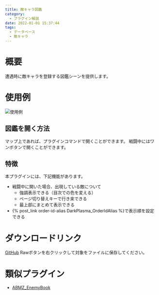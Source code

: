 ```yaml
---
title: 敵キャラ図鑑
category:
  - プラグイン解説
date: 2022-01-01 15:37:44
tags:
  - データベース
  - 敵キャラ
---
```


# 概要

遭遇時に敵キャラを登録する図鑑シーンを提供します。

# 使用例

![使用例](enemy-book.png "使用例")

## 図鑑を開く方法

マップ上であれば、プラグインコマンドで開くことができます。
戦闘中にはワンボタンで開くことができます。

## 特徴

本プラグインには、下記機能があります。

- 戦闘中に開いた場合、出現している敵について
  - 強調表示できる（目次での色を変える）
  - ページ切り替えキーで行き来できる
  - 最上部にまとめて表示できる
- {% post_link order-id-alias DarkPlasma_OrderIdAlias %}で表示順を設定できる

# ダウンロードリンク

[GitHub](https://github.com/elleonard/DarkPlasma-MZ-Plugins/blob/release/DarkPlasma_EnemyBook.js)
Rawボタンを右クリックして対象をファイルに保存してください。

# 類似プラグイン

- [ABMZ_EnemyBook](https://github.com/ebinonote/ABMZ_EnemyBook)
